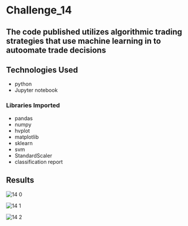 # Challenge_14

## The code published utilizes algorithmic trading strategies that use machine learning in to autoomate trade decisions

## Technologies Used 
- python
- Jupyter notebook
### Libraries Imported 
- pandas
- numpy
- hvplot
- matplotlib
- sklearn
 - svm
 - StandardScaler
 - classification report

## Results 
![14 0](https://user-images.githubusercontent.com/88863562/154591141-5f5807b4-98c1-46b8-af2b-42a517ec752c.PNG)

![14 1](https://user-images.githubusercontent.com/88863562/154591151-c9e711a2-a633-45a6-80e7-331ec3ec60a6.PNG)

![14 2](https://user-images.githubusercontent.com/88863562/154591159-5dabae52-d131-4fea-8ab5-a3eb2bc4867c.PNG)
